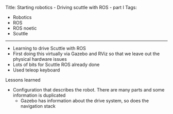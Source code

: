 Title: Starting robotics - Driving scuttle with ROS - part I
Tags:

- Robotics
- ROS
- ROS noetic
- Scuttle

---

- Learning to drive Scuttle with ROS
- First doing this virtually via Gazebo and RViz so that we leave out the physical hardware issues
- Lots of bits for Scuttle ROS already done
- Used teleop keyboard

Lessons learned

- Configuration that describes the robot. There are many parts and some information is duplicated
  - Gazebo has information about the drive system, so does the navigation stack